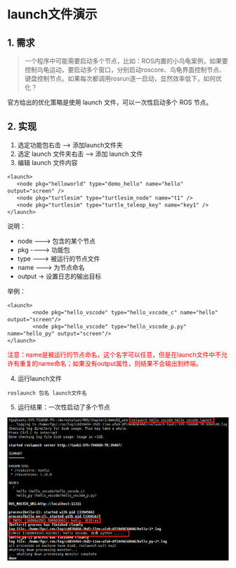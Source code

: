 # launch文件演示
## 1. 需求
>一个程序中可能需要启动多个节点，比如：ROS内置的小乌龟案例，如果要控制乌龟运动，要启动多个窗口，分别启动roscore、乌龟界面控制节点、键盘控制节点。如果每次都调用rosrun逐一启动，显然效率低下，如何优化？

官方给出的优化策略是使用 launch 文件，可以一次性启动多个 ROS 节点。

## 2. 实现
 1. 选定功能包右击 --> 添加launch文件夹
 2. 选定 launch 文件夹右击 --> 添加 launch 文件
 3. 编辑 launch 文件内容
 ```launch
 <launch>
    <node pkg="helloworld" type="demo_hello" name="hello" output="screen" />
    <node pkg="turtlesim" type="turtlesim_node" name="t1" />
    <node pkg="turtlesim" type="turtle_teleop_key" name="key1" />
 </launch>
 ```

 说明：
- node ---> 包含的某个节点
- pkg ----> 功能包
- type ---> 被运行的节点文件
- name ---> 为节点命名
- output -> 设置日志的输出目标

举例：
```launch
<launch>
        <node pkg="hello_vscode" type="hello_vscode_c" name="hello" output="screen"/>
        <node pkg="hello_vscode" type="hello_vscode_p.py" name="hello_py" output="screen"/>
</launch>
```
<span style="color:red">注意：name是被运行的节点命名，这个名字可以任意，但是在launch文件中不允许有重复的name命名；如果没有output属性，则结果不会输出到终端。</span>

 4. 运行launch文件
 ```shell
 roslaunch 包名 launch文件名
 ```

 5. 运行结果：一次性启动了多个节点
 <div>
    <img src="./image/launch_result.png" />
 </div>